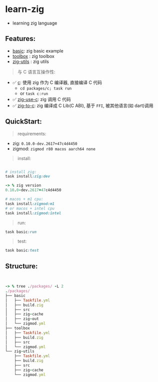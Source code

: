 # learn-zig

- learning zig language

## Features:

- [basic](./packages/basic/): zig basic example
- [toolbox](./packages/toolbox/) : zig toolbox
- [zig-utils](./packages/zig-utils/) : zig utils

> 与 C 语言互操作性:

- ✅ [c](./packages/c/src/main.c): 使用 zig 作为 C 编译器, 直接编译 C 代码
  - `cd packages/c; task run`
  - or `task c:run`
- ✅ [zig-use-c](./packages/zig-use-c/src/main.zig): zig 调用 C 代码
- ✅ [zig-to-c](./packages/zig-to-c/readme.md): zig 编译成 C Lib(C ABI), 基于 `FFI`, 被其他语言(如 dart)调用

## QuickStart:

> requirements:

- zig: `0.10.0-dev.2617+47c4d4450`
- zigmod: `zigmod r80 macos aarch64 none`

> install:

```ruby

# install zig:
task install:zig:dev

-> % zig version
0.10.0-dev.2617+47c4d4450

# macos + m1 cpu:
task install:zigmod:m1
# or macos + intel cpu
task install:zigmod:intel


```

> run:

```ruby
task basic:run
```

> test:

```ruby
task basic:test
```

## Structure:

```ruby


-> % tree ./packages/ -L 2
./packages/
├── basic
│   ├── Taskfile.yml
│   ├── build.zig
│   ├── src
│   ├── zig-cache
│   ├── zig-out
│   └── zigmod.yml
├── toolbox
│   ├── Taskfile.yml
│   ├── build.zig
│   ├── src
│   └── zigmod.yml
└── zig-utils
    ├── Taskfile.yml
    ├── build.zig
    ├── src
    ├── zig-cache
    └── zigmod.yml



```
